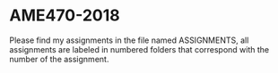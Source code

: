 # AME470-2018
Please find my assignments in the file named ASSIGNMENTS, all assignments are labeled in numbered folders that correspond with the number of the assignment.
